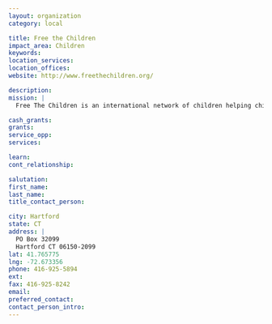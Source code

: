 ```yaml
---
layout: organization
category: local

title: Free the Children
impact_area: Children
keywords: 
location_services: 
location_offices: 
website: http://www.freethechildren.org/

description: 
mission: |
  Free The Children is an international network of children helping children at a local, national and international level through representation, leadership and action. The primary goal of the organization is not only to free children from poverty and exploitation, but to also free children and young people from the idea that they are powerless to bring about positive social change and to improve the lives of their peers

cash_grants: 
grants: 
service_opp: 
services: 

learn: 
cont_relationship: 

salutation: 
first_name: 
last_name: 
title_contact_person: 

city: Hartford
state: CT
address: |
  PO Box 32099  
  Hartford CT 06150-2099
lat: 41.765775
lng: -72.673356
phone: 416-925-5894
ext: 
fax: 416-925-8242
email: 
preferred_contact: 
contact_person_intro: 
---
```

